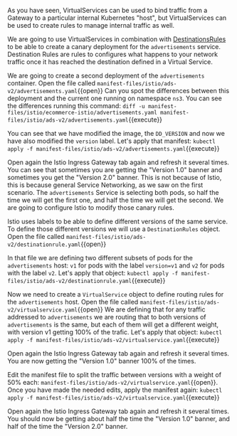 As you have seen, VirtualServices can be used to bind traffic from a Gateway to a particular internal Kubernetes "host", but VirtualServices can be used to create rules to manage internal traffic as well.

We are going to use VirtualServices in combination with [DestinationsRules](https://istio.io/latest/docs/reference/config/networking/destination-rule/) to be able to create a canary deployment for the `advertisements` service. Destination Rules are rules to configures what happens to your network traffic once it has reached the destination defined in a Virtual Service.

We are going to create a second deployment of the `advertisements` container. Open the file called `manifest-files/istio/ads-v2/advertisements.yaml`{{open}} Can you spot the differences between this deployment and the current one running on namespace `ns3`. You can see the differences running this command: `diff -u manifest-files/istio/ecommerce-istio/advertisements.yaml manifest-files/istio/ads-v2/advertisements.yaml`{{execute}} 

You can see that we have modified the image, the `DD_VERSION` and now we have also modified the `version` label. Let's apply that manifest: `kubectl apply -f manifest-files/istio/ads-v2/advertisements.yaml`{{execute}}

Open again the Istio Ingress Gateway tab again and refresh it several times. You can see that sometimes you are getting the "Version 1.0" banner and sometimes you get the "Version 2.0" banner. This is not because of Istio, this is because general Service Networking, as we saw on the first scenario. The `advertisements` Service is selecting both pods, so half the time we will get the first one, and half the time we will get the second. We are going to configure Istio to modify those canary rules.

Istio uses labels to be able to define different versions of the same service. To define those different versions we will use a `DestinationRules` object. Open the file called `manifest-files/istio/ads-v2/destinationrule.yaml`{{open}}

In that file we are defining two different subsets of pods for the `advertisements` host: `v1` for pods with the label `version=v1` and `v2` for pods with the label `v2`. Let's apply that object: `kubectl apply -f manifest-files/istio/ads-v2/destinationrule.yaml`{{execute}}

Now we need to create a `VirtualService` object to define routing rules for the `advertisements` host. Open the file called `manifest-files/istio/ads-v2/virtualservice.yaml`{{open}} We are defining that for any traffic addressed to `advertisements` we are routing that to both versions of `advertisements` is the same, but each of them will get a different weight, with version v1 getting 100% of the trafic. Let's apply that object: `kubectl apply -f manifest-files/istio/ads-v2/virtualservice.yaml`{{execute}} 

Open again the Istio Ingress Gateway tab again and refresh it several times. You are now getting the "Version 1.0" banner 100% of the times.

Edit the manifest file to split the traffic between versions with a weight of 50% each: `manifest-files/istio/ads-v2/virtualservice.yaml`{{open}}. Once you have made the needed edits, apply the manifest again: `kubectl apply -f manifest-files/istio/ads-v2/virtualservice.yaml`{{execute}}

Open again the Istio Ingress Gateway tab again and refresh it several times. You should now be getting about half the time the "Version 1.0" banner, and half of the time the "Version 2.0" banner.